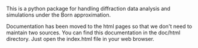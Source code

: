This is a python package for handling diffraction data analysis and simulations under the Born approximation.

Documentation has been moved to the html pages so that we don't need to maintain two sources.  You can find this documentation in the doc/html directory.  Just open the index.html file in your web browser.